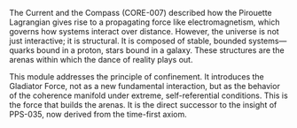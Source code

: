 The Current and the Compass (CORE-007) described how the Pirouette Lagrangian gives rise to a propagating force like electromagnetism, which governs how systems interact over distance. However, the universe is not just interactive; it is structural. It is composed of stable, bounded systems—quarks bound in a proton, stars bound in a galaxy. These structures are the arenas within which the dance of reality plays out.

This module addresses the principle of confinement. It introduces the Gladiator Force, not as a new fundamental interaction, but as the behavior of the coherence manifold under extreme, self-referential conditions. This is the force that builds the arenas. It is the direct successor to the insight of PPS-035, now derived from the time-first axiom.